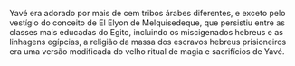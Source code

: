 ﻿Yavé era adorado por mais de cem tribos árabes diferentes, e exceto pelo vestígio do conceito de El Elyon de Melquisedeque, que persistiu entre as classes mais educadas do Egito, incluindo os miscigenados hebreus e as linhagens egípcias, a religião da massa dos escravos hebreus prisioneiros era uma versão modificada do velho ritual de magia e sacrifícios de Yavé.